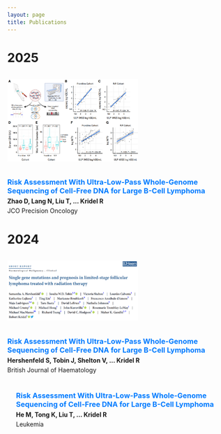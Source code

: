 ```yaml
---
layout: page
title: Publications
---
```


# 2025

<div style="display: flex; flex-wrap: wrap; align-items: flex-start; gap: 20px; margin-bottom: 40px;">

  <img src="/img/zhao_JCO_PO.png" alt=""
       style="width: 100%; max-width: 300px; height: auto; flex-shrink: 0;" />

  <div style="flex: 1; min-width: 300px;">
    <h3 style="margin: 0;">
      <a href="https://ascopubs.org/doi/10.1200/PO-25-00200" style="color: #007bff; text-decoration: none;">Risk Assessment With Ultra-Low-Pass Whole-Genome Sequencing of Cell-Free DNA for Large B-Cell Lymphoma</a>
    </h3>
    <p style="margin: 5px 0;"><strong>Zhao D, Lang N, Liu T, ... Kridel R</strong></p>
    <p style="margin: 0;">JCO Precision Oncology</p>
  </div>

</div>


# 2024

<div style="display: flex; flex-wrap: wrap; align-items: flex-start; gap: 20px; margin-bottom: 40px;">

  <img src="/img/hershenfeld_BJH.png" alt=""
       style="width: 100%; max-width: 300px; height: auto; flex-shrink: 0;" />

  <div style="flex: 1; min-width: 300px;">
    <h3 style="margin: 0;">
      <a href="https://ascopubs.org/doi/10.1200/PO-25-00200" style="color: #007bff; text-decoration: none;">Risk Assessment With Ultra-Low-Pass Whole-Genome Sequencing of Cell-Free DNA for Large B-Cell Lymphoma</a>
    </h3>
    <p style="margin: 5px 0;"><strong>Hershenfeld S, Tobin J, Shelton V, ... Kridel R</strong></p>
    <p style="margin: 0;">British Journal of Haematology</p>
  </div>

</div>



<div style="display: flex; flex-wrap: wrap; align-items: flex-start; gap: 20px; margin-bottom: 40px;">

  <img src="/img/he_leukemia.png" alt=""
       style="width: 100%; max-width: 300px; height: auto; flex-shrink: 0;" />

  <div style="flex: 1; min-width: 300px;">
    <h3 style="margin: 0;">
      <a href="https://ascopubs.org/doi/10.1200/PO-25-00200" style="color: #007bff; text-decoration: none;">Risk Assessment With Ultra-Low-Pass Whole-Genome Sequencing of Cell-Free DNA for Large B-Cell Lymphoma</a>
    </h3>
    <p style="margin: 5px 0;"><strong>He M, Tong K, Liu T, ... Kridel R</strong></p>
    <p style="margin: 0;">Leukemia</p>
  </div>

</div>



